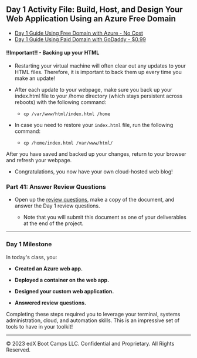 ## Day 1 Activity File: Build, Host, and Design Your Web Application Using an Azure Free Domain

- [Day 1 Guide Using Free Domain with Azure - No Cost](https://docs.google.com/document/d/1LCmP_Aklpcr7ipUaqMzSN7iNCfx6J_1TWjXBM_umduE/edit?usp=sharing)
- [Day 1 Guide Using Paid Domain with GoDaddy - $0.99](https://docs.google.com/document/d/1pQEQgcv_7nyoOBGT7u6Ruhs_DOWlAzi8vLoh3Hdruks/edit?usp=sharing)

#### !!Important!! - Backing up your HTML

- Restarting your virtual machine will often clear out any updates to your HTML files. Therefore, it is important to back them up every time you make an update!

- After each update to your webpage, make sure you back up your index.html file to your /home directory (which stays persistent across reboots) with the following command:

  - `cp /var/www/html/index.html /home` 

- In case you need to restore your `index.html` file, run the following command:

  - `cp /home/index.html /var/www/html/ `

After you have saved and backed up your changes, return to your browser and refresh your webpage.

  - Congratulations, you now have your own cloud-hosted web blog!

### Part 41: Answer Review Questions

- Open up the [review questions](https://docs.google.com/document/d/1VoWNPNUvobnVj7F6oM2wnVO0vViaZlzgIUs43adVw1U/edit?usp=sharing), make a copy of the document, and answer the Day 1 review questions. 

   - Note that you will submit this document as one of your deliverables at the end of the project.

---

### Day 1 Milestone

In today's class, you:
  - **Created an Azure web app.** 

  - **Deployed a container on the web app.**

  - **Designed your custom web application.**

  - **Answered review questions.**

Completing these steps required you to leverage your terminal, systems administration, cloud, and automation skills. This is an impressive set of tools to have in your toolkit!

---

© 2023 edX Boot Camps LLC. Confidential and Proprietary. All Rights Reserved.  
